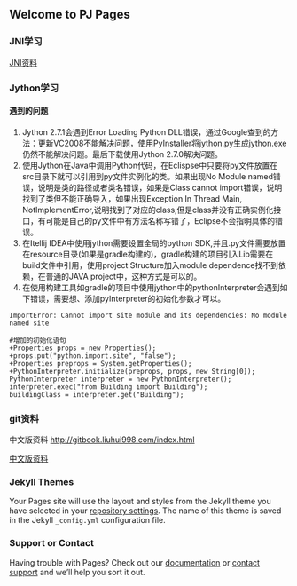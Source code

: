 ## Welcome to PJ Pages

### JNI学习

[JNI资料](https://zhuanlan.zhihu.com/p/25554150)

### Jython学习

#### 遇到的问题
1. Jython 2.7.1会遇到Error Loading Python DLL错误，通过Google查到的方法：更新VC2008不能解决问题，使用PyInstaller将jython.py生成jython.exe仍然不能解决问题。最后下载使用Jython 2.7.0解决问题。
2. 使用Jython在Java中调用Python代码，在Eclispse中只要将py文件放置在src目录下就可以引用到py文件实例化的类。如果出现No Module named错误，说明是类的路径或者类名错误，如果是Class cannot import错误，说明找到了类但不能正确导入，如果出现Exception In Thread Main, NotImplementError,说明找到了对应的class,但是class并没有正确实例化接口，有可能是自己的py文件中有方法名称写错了，Eclipse不会指明具体的错误。
3. 在Itellij IDEA中使用jython需要设置全局的python SDK,并且.py文件需要放置在resource目录(如果是gradle构建的)，gradle构建的项目引入Lib需要在build文件中引用，使用project Structure加入module dependence找不到依赖，在普通的JAVA project中，这种方式是可以的。
4. 在使用构建工具如gradle的项目中使用jython中的pythonInterpreter会遇到如下错误，需要想、添加pyInterpreter的初始化参数才可以。
```
ImportError: Cannot import site module and its dependencies: No module named site
```
```
#增加的初始化语句
+Properties props = new Properties();
+props.put("python.import.site", "false");
+Properties preprops = System.getProperties();
+PythonInterpreter.initialize(preprops, props, new String[0]);
PythonInterpreter interpreter = new PythonInterpreter();
interpreter.exec("from Building import Building");
buildingClass = interpreter.get("Building");
```
### git资料
中文版资料 http://gitbook.liuhui998.com/index.html

[中文版资料](https://github.com/PJdacainiao/pjpjpj.github.io/blob/master/index1.md)


### Jekyll Themes

Your Pages site will use the layout and styles from the Jekyll theme you have selected in your [repository settings](https://github.com/PJdacainiao/pjpjpj.github.io/settings). The name of this theme is saved in the Jekyll `_config.yml` configuration file.

### Support or Contact

Having trouble with Pages? Check out our [documentation](https://help.github.com/categories/github-pages-basics/) or [contact support](https://github.com/contact) and we’ll help you sort it out.
